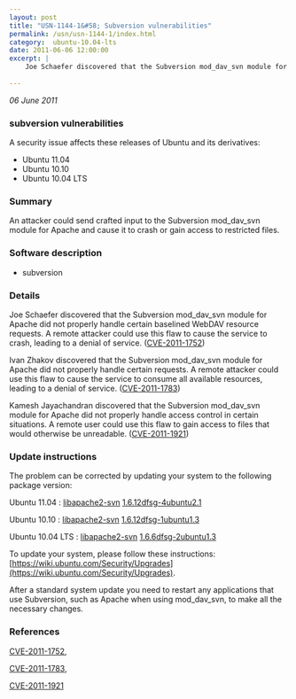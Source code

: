 ```yaml
---
layout: post
title: "USN-1144-1&#58; Subversion vulnerabilities"
permalink: /usn/usn-1144-1/index.html
category:  ubuntu-10.04-lts
date: 2011-06-06 12:00:00
excerpt: |
    Joe Schaefer discovered that the Subversion mod_dav_svn module for Apache did not properly handle certain baselined WebDAV resource requests. A remote attacker could use this flaw to cause the service to crash, leading to a denial of service. ([CVE-2011-1752](http://people.ubuntu.com/~ubuntu-security/cve/CVE-2011-1752))
    
--- 
```

 
 

*06 June 2011*

### subversion vulnerabilities

A security issue affects these releases of Ubuntu and its derivatives:

* Ubuntu 11.04
* Ubuntu 10.10
* Ubuntu 10.04 LTS

### Summary

An attacker could send crafted input to the Subversion mod_dav_svn module for Apache and cause it to crash or gain access to restricted files.

### Software description

* subversion 

### Details

Joe Schaefer discovered that the Subversion mod_dav_svn module for Apache did not properly handle certain baselined WebDAV resource requests. A remote attacker could use this flaw to cause the service to crash, leading to a denial of service. ([CVE-2011-1752](http://people.ubuntu.com/~ubuntu-security/cve/CVE-2011-1752))

Ivan Zhakov discovered that the Subversion mod_dav_svn module for Apache did not properly handle certain requests. A remote attacker could use this flaw to cause the service to consume all available resources, leading to a denial of service. ([CVE-2011-1783](http://people.ubuntu.com/~ubuntu-security/cve/CVE-2011-1783))

Kamesh Jayachandran discovered that the Subversion mod_dav_svn module for Apache did not properly handle access control in certain situations. A remote user could use this flaw to gain access to files that would otherwise be unreadable. ([CVE-2011-1921](http://people.ubuntu.com/~ubuntu-security/cve/CVE-2011-1921)) 

### Update instructions

The problem can be corrected by updating your system to the following package version:

Ubuntu 11.04
 : [libapache2-svn](https://launchpad.net/ubuntu/+source/subversion) <span> [1.6.12dfsg-4ubuntu2.1](https://launchpad.net/ubuntu/+source/subversion/1.6.12dfsg-4ubuntu2.1) </span> 

Ubuntu 10.10
 : [libapache2-svn](https://launchpad.net/ubuntu/+source/subversion) <span> [1.6.12dfsg-1ubuntu1.3](https://launchpad.net/ubuntu/+source/subversion/1.6.12dfsg-1ubuntu1.3) </span> 

Ubuntu 10.04 LTS
 : [libapache2-svn](https://launchpad.net/ubuntu/+source/subversion) <span> [1.6.6dfsg-2ubuntu1.3](https://launchpad.net/ubuntu/+source/subversion/1.6.6dfsg-2ubuntu1.3) </span> 

To update your system, please follow these instructions: [https://wiki.ubuntu.com/Security/Upgrades](https://wiki.ubuntu.com/Security/Upgrades).

After a standard system update you need to restart any applications that use Subversion, such as Apache when using mod_dav_svn, to make all the necessary changes. 

### References

 
 [CVE-2011-1752](http://people.ubuntu.com/~ubuntu-security/cve/CVE-2011-1752), 

 [CVE-2011-1783](http://people.ubuntu.com/~ubuntu-security/cve/CVE-2011-1783), 

 [CVE-2011-1921](http://people.ubuntu.com/~ubuntu-security/cve/CVE-2011-1921)
 

